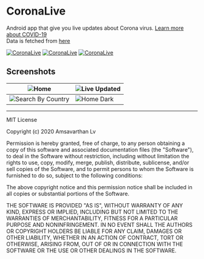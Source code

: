 # CoronaLive
Android app that give you live updates about Corona virus. [Learn more about COVID-19](https://www.who.int/emergencies/diseases/novel-coronavirus-2019)<br/>Data is fetched from [here](https://documenter.getpostman.com/view/11144369/Szf6Z9B3?version=latest#84689601-77bd-4992-a8a7-0db57be29402)

[![CoronaLive](https://forthebadge.com/images/badges/built-by-developers.svg)](https://amsavarthan.github.io)
[![CoronaLive](https://forthebadge.com/images/badges/built-with-love.svg)](https://amsavarthan.github.io)
[![CoronaLive](https://forthebadge.com/images/badges/built-for-android.svg)](https://amsavarthan.github.io)
<br>

## Screenshots
![Home](https://github.com/amsavarthan/corona-live/blob/master/screenshots/home.png)|![Live Updated](https://github.com/amsavarthan/corona-live/blob/master/screenshots/live.png)
---------------------------------------------------------------------------------|---------------------------------------------------------------------------------
![Search By Country](https://github.com/amsavarthan/corona-live/blob/master/screenshots/search.png)|![Home Dark](https://github.com/amsavarthan/corona-live/blob/master/screenshots/home_dark.png)

--------------

MIT License

Copyright (c) 2020 Amsavarthan Lv

Permission is hereby granted, free of charge, to any person obtaining a copy
of this software and associated documentation files (the "Software"), to deal
in the Software without restriction, including without limitation the rights
to use, copy, modify, merge, publish, distribute, sublicense, and/or sell
copies of the Software, and to permit persons to whom the Software is
furnished to do so, subject to the following conditions:

The above copyright notice and this permission notice shall be included in all
copies or substantial portions of the Software.

THE SOFTWARE IS PROVIDED "AS IS", WITHOUT WARRANTY OF ANY KIND, EXPRESS OR
IMPLIED, INCLUDING BUT NOT LIMITED TO THE WARRANTIES OF MERCHANTABILITY,
FITNESS FOR A PARTICULAR PURPOSE AND NONINFRINGEMENT. IN NO EVENT SHALL THE
AUTHORS OR COPYRIGHT HOLDERS BE LIABLE FOR ANY CLAIM, DAMAGES OR OTHER
LIABILITY, WHETHER IN AN ACTION OF CONTRACT, TORT OR OTHERWISE, ARISING FROM,
OUT OF OR IN CONNECTION WITH THE SOFTWARE OR THE USE OR OTHER DEALINGS IN THE
SOFTWARE.
